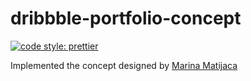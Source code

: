 # dribbble-portfolio-concept

[![code style: prettier](https://img.shields.io/badge/code_style-prettier-ff69b4.svg?style=flat-square)](https://github.com/prettier/prettier)

Implemented the concept designed by [Marina Matijaca](https://dribbble.com/shots/2818755-Portfolio-Concept)
